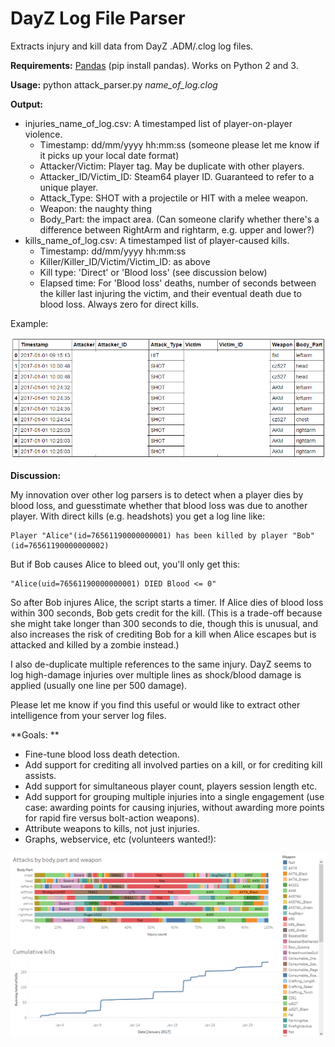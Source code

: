 # DayZ Log File Parser
Extracts injury and kill data from DayZ .ADM/.clog log files. 

**Requirements:** [Pandas](http://pandas.pydata.org/) (pip install pandas). Works on Python 2 and 3.

**Usage:** python attack_parser.py *name_of_log.clog*

**Output:**

* injuries_name_of_log.csv: A timestamped list of player-on-player violence.
  * Timestamp: dd/mm/yyyy hh:mm:ss (someone please let me know if it picks up your local date format)
  * Attacker/Victim: Player tag. May be duplicate with other players.
  * Attacker_ID/Victim_ID: Steam64 player ID. Guaranteed to refer to a unique player.
  * Attack_Type: SHOT with a projectile or HIT with a melee weapon.
  * Weapon: the naughty thing
  * Body_Part: the impact area. (Can someone clarify whether there's a difference between RightArm and rightarm, e.g. upper and lower?)
* kills_name_of_log.csv: A timestamped list of player-caused kills. 
  * Timestamp: dd/mm/yyyy hh:mm:ss
  * Killer/Killer_ID/Victim/Victim_ID: as above
  * Kill type: 'Direct' or 'Blood loss' (see discussion below)
  * Elapsed time: For 'Blood loss' deaths, number of seconds between the killer last injuring the victim, and their eventual death due to blood loss. Always zero for direct kills.

Example:

![Sample injuries csv output](injuries_sample.png)

**Discussion:**

My innovation over other log parsers is to detect when a player dies by blood loss, and guesstimate whether that blood loss was due to another player. With direct kills (e.g. headshots) you get a log line like:

    Player "Alice"(id=76561190000000001) has been killed by player "Bob"(id=76561190000000002)
    
But if Bob causes Alice to bleed out, you'll only get this:

    "Alice(uid=76561190000000001) DIED Blood <= 0"
    
So after Bob injures Alice, the script starts a timer. If Alice dies of blood loss within 300 seconds, Bob gets credit for the kill. (This is a trade-off because she might take longer than 300 seconds to die, though this is unusual, and also increases the risk of crediting Bob for a kill when Alice escapes but is attacked and killed by a zombie instead.)

I also de-duplicate multiple references to the same injury. DayZ seems to log high-damage injuries over multiple lines as shock/blood damage is applied (usually one line per 500 damage).

Please let me know if you find this useful or would like to extract other intelligence from your server log files.

**Goals: **

* Fine-tune blood loss death detection.
* Add support for crediting all involved parties on a kill, or for crediting kill assists.
* Add support for simultaneous player count, players session length etc.
* Add support for grouping multiple injuries into a single engagement (use case: awarding points for causing injuries, without awarding more points for rapid fire versus bolt-action weapons).
* Attribute weapons to kills, not just injuries.
* Graphs, webservice, etc (volunteers wanted!):

![Concept graph output](graph_concept.png)
